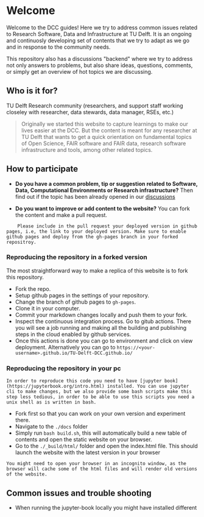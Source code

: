 # Welcome
Welcome to the DCC guides! Here we try to address common issues related to Research Software, Data and Infrastructure at TU Delft. It is an ongoing and continuosly developing set of contents that we try to adapt as we go and in response to the community needs.

This repository also has a discussions "backend" where we try to address not only answers to problems, but also share ideas, questions, comments, or simply get an overview of hot topics we are discussing.

## Who is it for?
TU Delft Research community (researchers, and support staff working closeley with researcher, data stewards, data manager, RSEs, etc.)
> Originally we started this website to capture learnings to make our lives easier at the DCC. But the content is meant for any researcher at TU Delft that wants to get a quick orientation on fundamental topics of Open Science, FAIR software and FAIR data, research software infrastructure and tools, among other related topics.

## How to participate
- **Do you have a common problem, tip or suggestion related to Software, Data, Computational Environments or Research infrastructure?** Then find out if the topic has been already opened in our [discussions](https://github.com/TU-Delft-DCC/TU-Delft-DCC.github.io/discussions)

- **Do you want to improve or add content to the website?** You can fork the content and make a pull request. 
```{node} 
    Please include in the pull request your deployed version in github pages, i.e, the link to your deployed version. Make sure to enable github pages and deploy from the gh-pages branch in your forked repositroy.
```

### Reproducing the repository in a forked version
The most straightforward way to make a replica of this website is to fork this repository.
- Fork the repo.
- Setup github pages in the settings of your repository.
- Change the branch of github pages to `gh-pages`. 
- Clone it in your computer.
- Commit your markdown changes locally and push them to your fork.
- Inspect the continuous integration process. Go to gitub actions. There you will see a job running and making all the building and publishing steps in the cloud enabled by github services. 
- Once this actions is done you can go to environment and click on view deployment. Alternatively you can go to `https://<your-username>.github.io/TU-Delft-DCC.github.io/`



### Reproducing the repository in your pc
```{note}
In order to reproduce this code you need to have [jupyter book](https://jupyterbook.org/intro.html) installed. You can use jupyter cli to make changes, but we also provide some bash scripts make this step less tedious, in order to be able to use this scripts you need a unix shell as is written in bash.
```
- Fork first so that you can work on your own version and experiment there.
- Navigate to the `./docs` folder
- Simply run `bash build.sh`, this will automatically build a new table of contents and open the static website on your browser.
- Go to the `./_build/html/` folder and open the index.html file. This should launch the website with the latest version in your browser
```{warning}
You might need to open your browser in an incognito window, as the browser will cache some of the html files and will render old versions of the website.
```

## Common issues and trouble shooting
- When running the jupyter-book locally you might have installed different
